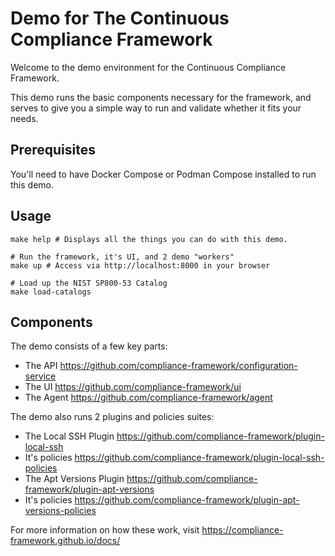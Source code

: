 # Demo for The Continuous Compliance Framework

Welcome to the demo environment for the Continuous Compliance Framework.

This demo runs the basic components necessary for the framework, and serves to give you a simple way to run and 
validate whether it fits your needs.

## Prerequisites

You'll need to have Docker Compose or Podman Compose installed to run this demo.

## Usage

```shell
make help # Displays all the things you can do with this demo.

# Run the framework, it's UI, and 2 demo "workers"
make up # Access via http://localhost:8000 in your browser 

# Load up the NIST SP800-53 Catalog 
make load-catalogs
```

## Components

The demo consists of a few key parts:

* The API https://github.com/compliance-framework/configuration-service
* The UI https://github.com/compliance-framework/ui
* The Agent https://github.com/compliance-framework/agent

The demo also runs 2 plugins and policies suites:

* The Local SSH Plugin https://github.com/compliance-framework/plugin-local-ssh
* It's policies https://github.com/compliance-framework/plugin-local-ssh-policies
* The Apt Versions Plugin https://github.com/compliance-framework/plugin-apt-versions
* It's policies https://github.com/compliance-framework/plugin-apt-versions-policies

For more information on how these work, visit https://compliance-framework.github.io/docs/